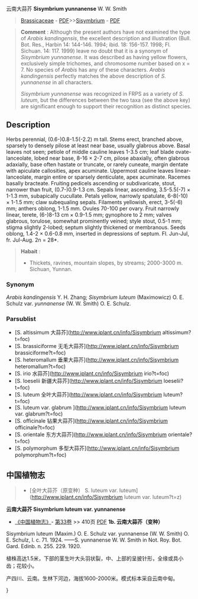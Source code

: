 云南大蒜芥 **Sisymbrium yunnanense** W. W. Smith

> [Brassicaceae](http://www.iplant.cn/info/Brassicaceae?t=foc) - [PDF](http://www.iplant.cn/foc/pdf/Brassicaceae.pdf)>>[Sisymbrium](http://www.iplant.cn/info/Sisymbrium?t=foc) - [PDF](http://www.iplant.cn/foc/pdf/Sisymbrium.pdf)


> **Comment** : 
> Although the present authors have not examined the type of *Arabis kandingensis*, the excellent description and illustration (Bull. Bot. Res., Harbin 14: 144-146. 1994; ibid. 18: 156-157. 1998; Fl. Sichuan. 14: 117. 1999) leave no doubt that it is a synonym of *Sisymbrium yunnanense*. It was described as having yellow flowers, exclusively simple trichomes, and chromosome number based on x = 7. No species of *Arabis* has any of these characters. *Arabis kandingensis* perfectly matches the above description of *S. yunnanense* in all characters.
> 
> *Sisymbrium yunnanense* was recognized in FRPS as a variety of *S. luteum*, but the differences between the two taxa (see the above key) are significant enough to support their recognition as distinct species.
> 
> 

## Description

Herbs perennial, (0.6-)0.8-1.5(-2.2) m tall. Stems erect, branched above, sparsely to densely pilose at least near base, usually glabrous above. Basal leaves not seen; petiole of middle cauline leaves 1-3.5 cm; leaf blade ovate-lanceolate, lobed near base, 8-16 × 2-7 cm, pilose abaxially, often glabrous adaxially, base often hastate or truncate, or rarely cuneate, margin dentate with apiculate callosities, apex acuminate. Uppermost cauline leaves linear-lanceolate, margin entire or sparsely denticulate, apex acuminate. Racemes basally bracteate. Fruiting pedicels ascending or subdivaricate, stout, narrower than fruit, (0.7-)0.9-1.3 cm. Sepals linear, ascending, 3.5-5.5(-7) × 1-1.3 mm, subapically cucullate. Petals yellow, narrowly spatulate, 6-8(-10) × 1-1.5 mm; claw subequaling sepals. Filaments yellowish, erect, 3-5(-6) mm; anthers oblong, 1-1.5 mm. Ovules 70-100 per ovary. Fruit narrowly linear, terete, (6-)8-13 cm × 0.9-1.5 mm; gynophore to 2 mm; valves glabrous, torulose, somewhat prominently veined; style stout, 0.5-1 mm; stigma slightly 2-lobed; septum slightly thickened or membranous. Seeds oblong, 1.4-2 × 0.6-0.8 mm, inserted in depressions of septum. Fl. Jun-Jul, fr. Jul-Aug. 2n = 28*.


> **Habait** : 
>* Thickets, ravines, mountain slopes, by streams; 2000-3000 m. Sichuan, Yunnan.

### Synonym
*Arabis kandingensis* Y. H. Zhang; *Sisymbrium luteum* (Maximowicz) O. E. Schulz var. *yunnanense* (W. W. Smith) O. E. Schulz.

### Parsublist

* [S.  altissimum  大蒜芥](http://www.iplant.cn/info/Sisymbrium altissimum?t=foc)
* [S.  brassiciforme  无毛大蒜芥](http://www.iplant.cn/info/Sisymbrium brassiciforme?t=foc)
* [S.  heteromallum  垂果大蒜芥](http://www.iplant.cn/info/Sisymbrium heteromallum?t=foc)
* [S.  irio  水蒜芥](http://www.iplant.cn/info/Sisymbrium irio?t=foc)
* [S.  loeselii  新疆大蒜芥](http://www.iplant.cn/info/Sisymbrium loeselii?t=foc)
* [S.  luteum  全叶大蒜芥](http://www.iplant.cn/info/Sisymbrium luteum?t=foc)
* [S.  luteum var. glabrum  ](http://www.iplant.cn/info/Sisymbrium luteum var. glabrum?t=foc)
* [S.  officinale  钻果大蒜芥](http://www.iplant.cn/info/Sisymbrium officinale?t=foc)
* [S.  orientale  东方大蒜芥](http://www.iplant.cn/info/Sisymbrium orientale?t=foc)
* [S.  polymorphum  多型大蒜芥](http://www.iplant.cn/info/Sisymbrium polymorphum?t=foc)

## 中国植物志

> * [全叶大蒜芥（原变种）  S.  luteum var. luteum](http://www.iplant.cn/info/Sisymbrium luteum var. luteum?t=z)


**云南大蒜芥 Sisymbrium luteum var. yunnanense**

* [《中国植物志》](http://www.iplant.cn/frps)- [第33卷](http://www.iplant.cn/frps/vol/33) >> 410页 [PDF](http://www.iplant.cn/frps/pdf/33/410b.PDF)
**1b. 云南大蒜芥（变种）**

Sisymbrium luteum (Maxim.) O. E. Schulz var. yunnanense (W. W. Smith) O. E. Schulz, l. c. 71. 1924. ——S. yunnanense W. W. Smith in Not. Roy. Bot. Gard. Edinb. n. 255. 229. 1920.

植株高达1.5米，下部的茎生叶大头羽状裂，中、上部的呈披针形，全缘或具小齿；花较小。

产四川、云南。生林下河边，海拔1600-2000米。模式标本采自云南中甸。

}
